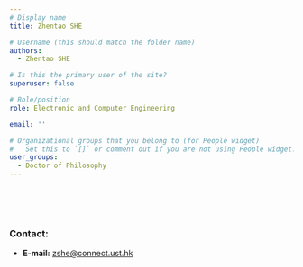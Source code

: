 ```yaml
---
# Display name
title: Zhentao SHE

# Username (this should match the folder name)
authors:
  - Zhentao SHE

# Is this the primary user of the site?
superuser: false

# Role/position
role: Electronic and Computer Engineering

email: ''

# Organizational groups that you belong to (for People widget)
#   Set this to `[]` or comment out if you are not using People widget.
user_groups:
  - Doctor of Philosophy
---
```

  
  
  <br/>
  <br/>
  <br/>

###     Contact:
- **E-mail:** zshe@connect.ust.hk
